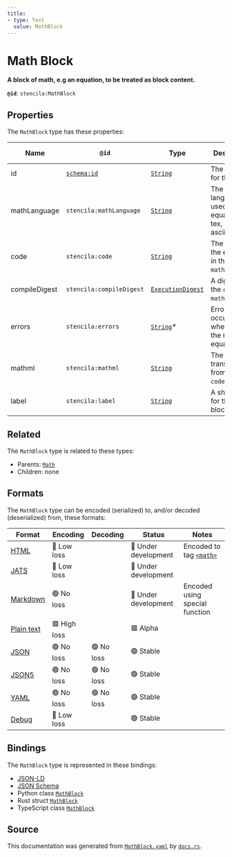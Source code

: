 ```yaml
---
title:
- type: Text
  value: MathBlock
---
```


# Math Block

**A block of math, e.g an equation, to be treated as block content.**

**`@id`**: `stencila:MathBlock`

## Properties

The `MathBlock` type has these properties:

| Name          | `@id`                                | Type                                                                                  | Description                                                    | Inherited from                                                            |
| ------------- | ------------------------------------ | ------------------------------------------------------------------------------------- | -------------------------------------------------------------- | ------------------------------------------------------------------------- |
| id            | [`schema:id`](https://schema.org/id) | [`String`](https://stencila.dev/docs/reference/schema/data/string)                    | The identifier for this item                                   | [`Entity`](https://stencila.dev/docs/reference/schema/other/entity)       |
| mathLanguage  | `stencila:mathLanguage`              | [`String`](https://stencila.dev/docs/reference/schema/data/string)                    | The language used for the equation e.g tex, mathml, asciimath. | [`Math`](https://stencila.dev/docs/reference/schema/math/math)            |
| code          | `stencila:code`                      | [`String`](https://stencila.dev/docs/reference/schema/data/string)                    | The code of the equation in the `mathLanguage`.                | [`Math`](https://stencila.dev/docs/reference/schema/math/math)            |
| compileDigest | `stencila:compileDigest`             | [`ExecutionDigest`](https://stencila.dev/docs/reference/schema/flow/execution-digest) | A digest of the `code` and `mathLanguage`.                     | [`Math`](https://stencila.dev/docs/reference/schema/math/math)            |
| errors        | `stencila:errors`                    | [`String`](https://stencila.dev/docs/reference/schema/data/string)*                   | Errors that occurred when parsing the math equation.           | [`Math`](https://stencila.dev/docs/reference/schema/math/math)            |
| mathml        | `stencila:mathml`                    | [`String`](https://stencila.dev/docs/reference/schema/data/string)                    | The MathML transpiled from the `code`.                         | [`Math`](https://stencila.dev/docs/reference/schema/math/math)            |
| label         | `stencila:label`                     | [`String`](https://stencila.dev/docs/reference/schema/data/string)                    | A short label for the math block.                              | [`MathBlock`](https://stencila.dev/docs/reference/schema/math/math-block) |

## Related

The `MathBlock` type is related to these types:

- Parents: [`Math`](https://stencila.dev/docs/reference/schema/math/math)
- Children: none

## Formats

The `MathBlock` type can be encoded (serialized) to, and/or decoded (deserialized) from, these formats:

| Format                                                           | Encoding       | Decoding     | Status                 | Notes                                                                                     |
| ---------------------------------------------------------------- | -------------- | ------------ | ---------------------- | ----------------------------------------------------------------------------------------- |
| [HTML](https://stencila.dev/docs/reference/formats/{name})       | 🔷 Low loss     |              | 🚧 Under development    | Encoded to tag [`<math>`](https://developer.mozilla.org/en-US/docs/Web/HTML/Element/math) |
| [JATS](https://stencila.dev/docs/reference/formats/{name})       | 🔷 Low loss     |              | 🚧 Under development    |                                                                                           |
| [Markdown](https://stencila.dev/docs/reference/formats/{name})   | 🟢 No loss      |              | 🚧 Under development    | Encoded using special function                                                            |
| [Plain text](https://stencila.dev/docs/reference/formats/{name}) | 🟥 High loss    |              | 🟥 Alpha                |                                                                                           |
| [JSON](https://stencila.dev/docs/reference/formats/{name})       | 🟢 No loss      | 🟢 No loss    | 🟢 Stable               |                                                                                           |
| [JSON5](https://stencila.dev/docs/reference/formats/{name})      | 🟢 No loss      | 🟢 No loss    | 🟢 Stable               |                                                                                           |
| [YAML](https://stencila.dev/docs/reference/formats/{name})       | 🟢 No loss      | 🟢 No loss    | 🟢 Stable               |                                                                                           |
| [Debug](https://stencila.dev/docs/reference/formats/{name})      | 🔷 Low loss     |              | 🟢 Stable               |                                                                                           |

## Bindings

The `MathBlock` type is represented in these bindings:

- [JSON-LD](https://stencila.dev/MathBlock.jsonld)
- [JSON Schema](https://stencila.dev/MathBlock.schema.json)
- Python class [`MathBlock`](https://github.com/stencila/stencila/blob/main/python/stencila/types/math_block.py)
- Rust struct [`MathBlock`](https://github.com/stencila/stencila/blob/main/rust/schema/src/types/math_block.rs)
- TypeScript class [`MathBlock`](https://github.com/stencila/stencila/blob/main/typescript/src/types/MathBlock.ts)

## Source

This documentation was generated from [`MathBlock.yaml`](https://github.com/stencila/stencila/blob/main/schema/MathBlock.yaml) by [`docs.rs`](https://github.com/stencila/stencila/blob/main/rust/schema-gen/src/docs.rs).